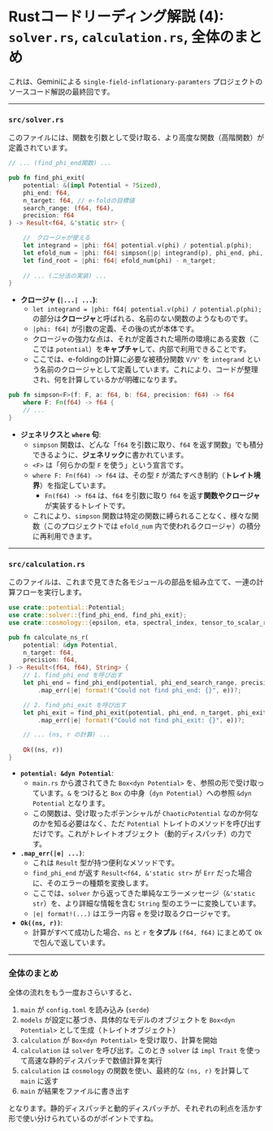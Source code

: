 # Rustコードリーディング解説 (4): `solver.rs`, `calculation.rs`, 全体のまとめ

これは、Geminiによる `single-field-inflationary-paramters` プロジェクトのソースコード解説の最終回です。

---

### `src/solver.rs`

このファイルには、関数を引数として受け取る、より高度な関数（高階関数）が定義されています。

```rust
// ... (find_phi_end関数) ...

pub fn find_phi_exit(
    potential: &(impl Potential + ?Sized), 
    phi_end: f64, 
    n_target: f64, // e-foldの目標値
    search_range: (f64, f64),
    precision: f64
) -> Result<f64, &'static str> {

    //　クロージャが使える
    let integrand = |phi: f64| potential.v(phi) / potential.p(phi);
    let efold_num = |phi: f64| simpson(|p| integrand(p), phi_end, phi, precision);
    let find_root = |phi: f64| efold_num(phi) - n_target;
    
    // ... (二分法の実装) ...
}
```

*   **クロージャ (`|...| ...`)**:
    *   `let integrand = |phi: f64| potential.v(phi) / potential.p(phi);` の部分は**クロージャ**と呼ばれる、名前のない関数のようなものです。
    *   `|phi: f64|` が引数の定義、その後の式が本体です。
    *   クロージャの強力な点は、それが定義された場所の環境にある変数（ここでは `potential`）を**キャプチャ**して、内部で利用できることです。
    *   ここでは、e-foldingの計算に必要な被積分関数 `V/V'` を `integrand` という名前のクロージャとして定義しています。これにより、コードが整理され、何を計算しているかが明確になります。

```rust
pub fn simpson<F>(f: F, a: f64, b: f64, precision: f64) -> f64 
    where F: Fn(f64) -> f64 {
    // ...
}
```

*   **ジェネリクスと `where` 句**:
    *   `simpson` 関数は、どんな「`f64` を引数に取り、`f64` を返す関数」でも積分できるように、**ジェネリック**に書かれています。
    *   `<F>` は「何らかの型 `F` を使う」という宣言です。
    *   `where F: Fn(f64) -> f64` は、その型 `F` が満たすべき制約（**トレイト境界**）を指定しています。
        *   `Fn(f64) -> f64` は、`f64` を引数に取り `f64` を返す**関数やクロージャ**が実装するトレイトです。
    *   これにより、`simpson` 関数は特定の関数に縛られることなく、様々な関数（このプロジェクトでは `efold_num` 内で使われるクロージャ）の積分に再利用できます。

---

### `src/calculation.rs`

このファイルは、これまで見てきた各モジュールの部品を組み立てて、一連の計算フローを実行します。

```rust
use crate::potential::Potential;
use crate::solver::{find_phi_end, find_phi_exit};
use crate::cosmology::{epsilon, eta, spectral_index, tensor_to_scalar_ratio};

pub fn calculate_ns_r(
    potential: &dyn Potential,
    n_target: f64,
    precision: f64,
) -> Result<(f64, f64), String> {
    // 1. find_phi_end を呼び出す
    let phi_end = find_phi_end(potential, phi_end_search_range, precision)
        .map_err(|e| format!("Could not find phi_end: {}", e))?;

    // 2. find_phi_exit を呼び出す
    let phi_exit = find_phi_exit(potential, phi_end, n_target, phi_exit_search_range, precision)
        .map_err(|e| format!("Could not find phi_exit: {}", e))?;

    // ... (ns, r の計算) ...
    
    Ok((ns, r))
}
```

*   **`potential: &dyn Potential`**:
    *   `main.rs` から渡されてきた `Box<dyn Potential>` を、参照の形で受け取っています。`&` をつけると `Box` の中身（`dyn Potential`）への参照 `&dyn Potential` となります。
    *   この関数は、受け取ったポテンシャルが `ChaoticPotential` なのか何なのかを知る必要はなく、ただ `Potential` トレイトのメソッドを呼び出すだけです。これがトレイトオブジェクト（動的ディスパッチ）の力です。
*   **`.map_err(|e| ...)`**:
    *   これは `Result` 型が持つ便利なメソッドです。
    *   `find_phi_end` が返す `Result<f64, &'static str>` が `Err` だった場合に、そのエラーの種類を変換します。
    *   ここでは、`solver` から返ってきた単純なエラーメッセージ（`&'static str`）を、より詳細な情報を含む `String` 型のエラーに変換しています。
    *   `|e| format!(...)` はエラー内容 `e` を受け取るクロージャです。
*   **`Ok((ns, r))`**:
    *   計算がすべて成功した場合、`ns` と `r` を**タプル** `(f64, f64)` にまとめて `Ok` で包んで返しています。

---

### 全体のまとめ

全体の流れをもう一度おさらいすると、

1.  `main` が `config.toml` を読み込み (`serde`)
2.  `models` が設定に基づき、具体的なモデルのオブジェクトを `Box<dyn Potential>` として生成（トレイトオブジェクト）
3.  `calculation` が `Box<dyn Potential>` を受け取り、計算を開始
4.  `calculation` は `solver` を呼び出す。このとき `solver` は `impl Trait` を使って高速な静的ディスパッチで数値計算を実行
5.  `calculation` は `cosmology` の関数を使い、最終的な `(ns, r)` を計算して `main` に返す
6.  `main` が結果をファイルに書き出す

となります。静的ディスパッチと動的ディスパッチが、それぞれの利点を活かす形で使い分けられているのがポイントですね。
